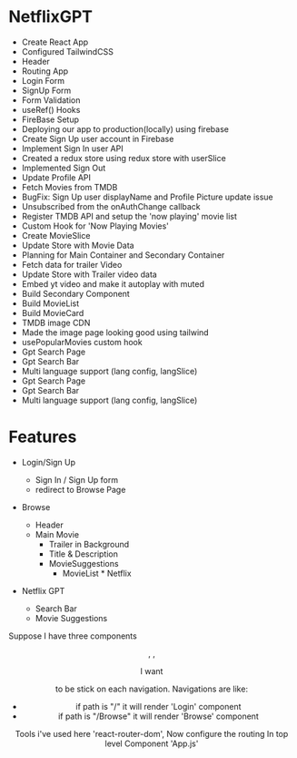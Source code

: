 # NetflixGPT

- Create React App
- Configured TailwindCSS
- Header
- Routing App
- Login Form
- SignUp Form
- Form Validation
- useRef() Hooks
- FireBase Setup
- Deploying our app to production(locally) using firebase
- Create Sign Up user account in Firebase
- Implement Sign In user API
- Created a redux store using redux store with userSlice
- Implemented Sign Out
- Update Profile API
- Fetch Movies from TMDB
- BugFix: Sign Up user displayName and Profile Picture update issue
- Unsubscribed from the onAuthChange callback
- Register TMDB API and setup the 'now playing' movie list
- Custom Hook for 'Now Playing Movies'
- Create MovieSlice
- Update Store with Movie Data
- Planning for Main Container and Secondary Container
- Fetch data for trailer Video
- Update Store with Trailer video data
- Embed yt video and make it autoplay with muted
- Build Secondary Component
- Build MovieList
- Build MovieCard
- TMDB image CDN
- Made the image page looking good using tailwind
- usePopularMovies custom hook
- Gpt Search Page
- Gpt Search Bar
- Multi language support (lang config, langSlice)
- Gpt Search Page
- Gpt Search Bar
- Multi language support (lang config, langSlice)

# Features

- Login/Sign Up
  - Sign In / Sign Up form
  - redirect to Browse Page
- Browse

  - Header
  - Main Movie
    - Trailer in Background
    - Title & Description
    - MovieSuggestions
      - MovieList \* Netflix

- Netflix GPT
  - Search Bar
  - Movie Suggestions

Suppose I have three components <Header/>, <Browse/>, <Login/>

I want <Header/> to be stick on each navigation. Navigations are like:

- if path is "/" it will render 'Login' component
- if path is "/Browse" it will render 'Browse' component

Tools i've used here 'react-router-dom', Now configure the routing In top level Component 'App.js'
